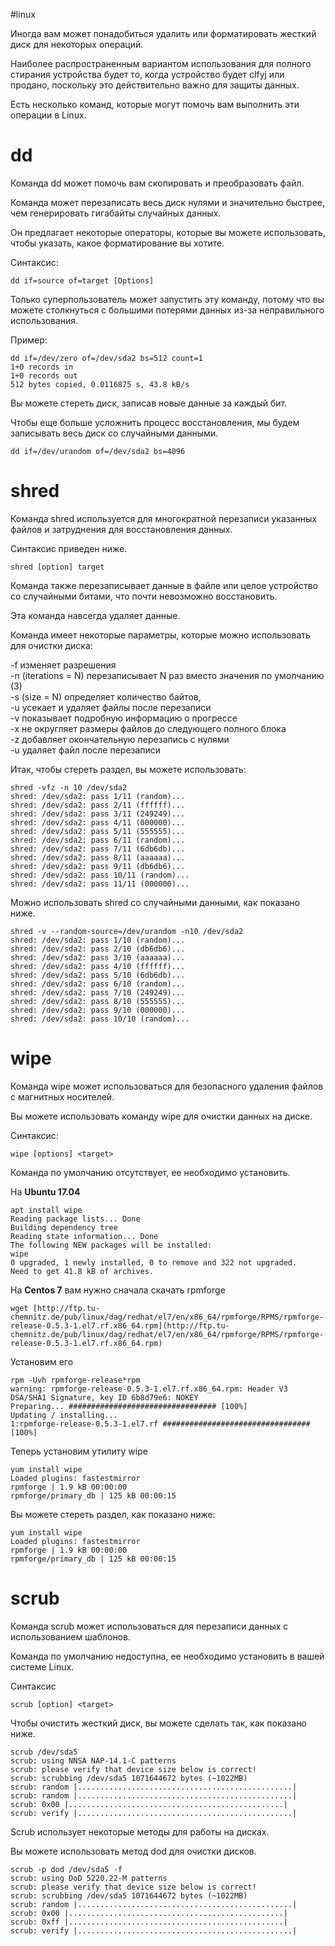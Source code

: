 #linux 

Иногда вам может понадобиться удалить или форматировать жесткий диск для некоторых операций.

Наиболее распространенным вариантом использования для полного cтирания устройства будет то, когда устройство будет clfyj или продано, поскольку это действительно важно для защиты данных.

Есть несколько команд, которые могут помочь вам выполнить эти операции в Linux.

# dd

Команда dd может помочь вам скопировать и преобразовать файл.

Команда может перезаписать весь диск нулями и значительно быстрее, чем генерировать гигабайты случайных данных.

Он предлагает некоторые операторы, которые вы можете использовать, чтобы указать, какое форматирование вы хотите.

Синтаксис:

```
dd if=source of=target [Options]
```

Только суперпользователь может запустить эту команду, потому что вы можете столкнуться с большими потерями данных из-за неправильного использования.

Пример:

```
dd if=/dev/zero of=/dev/sda2 bs=512 count=1
1+0 records in
1+0 records out
512 bytes copied, 0.0116875 s, 43.8 kB/s
```

Вы можете стереть диск, записав новые данные за каждый бит.

Чтобы еще больше усложнить процесс восстановления, мы будем записывать весь диск со случайными данными.

```
dd if=/dev/urandom of=/dev/sda2 bs=4096
```

# shred

Команда shred используется для многократной перезаписи указанных файлов и затруднения для восстановления данных.

Синтаксис приведен ниже.

```
shred [option] target
```

Команда также перезаписывает данные в файле или целое устройство со случайными битами, что почти невозможно восстановить.

Эта команда навсегда удаляет данные.

Команда имеет некоторые параметры, которые можно использовать для очистки диска:

-f изменяет разрешения  
-n (iterations = N) перезаписывает N раз вместо значения по умолчанию (3)  
-s (size = N) определяет количество байтов,  
-u усекает и удаляет файлы после перезаписи  
-v показывает подробную информацию о прогрессе  
-x не округляет размеры файлов до следующего полного блока  
-z добавляет окончательную перезапись с нулями  
-u удаляет файл после перезаписи

Итак, чтобы стереть раздел, вы можете использовать:

```
shred -vfz -n 10 /dev/sda2
shred: /dev/sda2: pass 1/11 (random)...
shred: /dev/sda2: pass 2/11 (ffffff)...
shred: /dev/sda2: pass 3/11 (249249)...
shred: /dev/sda2: pass 4/11 (000000)...
shred: /dev/sda2: pass 5/11 (555555)...
shred: /dev/sda2: pass 6/11 (random)...
shred: /dev/sda2: pass 7/11 (6db6db)...
shred: /dev/sda2: pass 8/11 (aaaaaa)...
shred: /dev/sda2: pass 9/11 (db6db6)...
shred: /dev/sda2: pass 10/11 (random)...
shred: /dev/sda2: pass 11/11 (000000)...
```

Можно использовать shred со случайными данными, как показано ниже.

```
shred -v --random-source=/dev/urandom -n10 /dev/sda2
shred: /dev/sda2: pass 1/10 (random)...
shred: /dev/sda2: pass 2/10 (db6db6)...
shred: /dev/sda2: pass 3/10 (aaaaaa)...
shred: /dev/sda2: pass 4/10 (ffffff)...
shred: /dev/sda2: pass 5/10 (6db6db)...
shred: /dev/sda2: pass 6/10 (random)...
shred: /dev/sda2: pass 7/10 (249249)...
shred: /dev/sda2: pass 8/10 (555555)...
shred: /dev/sda2: pass 9/10 (000000)...
shred: /dev/sda2: pass 10/10 (random)...
```

# wipe

Команда wipe может использоваться для безопасного удаления файлов с магнитных носителей.

Вы можете использовать команду wipe для очистки данных на диске.

Синтаксис:

```
wipe [options] <target>
```

Команда по умолчанию отсутствует, ее необходимо установить.

На **Ubuntu 17.04**

```
apt install wipe
Reading package lists... Done
Building dependency tree
Reading state information... Done
The following NEW packages will be installed:
wipe
0 upgraded, 1 newly installed, 0 to remove and 322 not upgraded.
Need to get 41.8 kB of archives.
```

На **Centos 7** вам нужно сначала скачать rpmforge

```
wget [http://ftp.tu-chemnitz.de/pub/linux/dag/redhat/el7/en/x86_64/rpmforge/RPMS/rpmforge-release-0.5.3-1.el7.rf.x86_64.rpm](http://ftp.tu-chemnitz.de/pub/linux/dag/redhat/el7/en/x86_64/rpmforge/RPMS/rpmforge-release-0.5.3-1.el7.rf.x86_64.rpm)
```

Установим его

```
rpm -Uvh rpmforge-release*rpm
warning: rpmforge-release-0.5.3-1.el7.rf.x86_64.rpm: Header V3 DSA/SHA1 Signature, key ID 6b8d79e6: NOKEY
Preparing... ################################# [100%]
Updating / installing...
1:rpmforge-release-0.5.3-1.el7.rf ################################# [100%]
```

Теперь установим утилиту wipe

```
yum install wipe
Loaded plugins: fastestmirror
rpmforge | 1.9 kB 00:00:00
rpmforge/primary_db | 125 kB 00:00:15
```

Вы можете стереть раздел, как показано ниже:

```
yum install wipe
Loaded plugins: fastestmirror
rpmforge | 1.9 kB 00:00:00
rpmforge/primary_db | 125 kB 00:00:15
```

# scrub

Команда scrub может использоваться для перезаписи данных с использованием шаблонов.

Команда по умолчанию недоступна, ее необходимо установить в вашей системе Linux.

Синтаксис

```
scrub [option] <target>
```

Чтобы очистить жесткий диск, вы можете сделать так, как показано ниже.

```
scrub /dev/sda5
scrub: using NNSA NAP-14.1-C patterns
scrub: please verify that device size below is correct!
scrub: scrubbing /dev/sda5 1071644672 bytes (~1022MB)
scrub: random |................................................|
scrub: random |................................................|
scrub: 0x00 |................................................|
scrub: verify |................................................|
```

Scrub использует некоторые методы для работы на дисках.

Вы можете использовать метод dod для очистки дисков.

```
scrub -p dod /dev/sda5 -f
scrub: using DoD 5220.22-M patterns
scrub: please verify that device size below is correct!
scrub: scrubbing /dev/sda5 1071644672 bytes (~1022MB)
scrub: random |................................................|
scrub: 0x00 |................................................|
scrub: 0xff |................................................|
scrub: verify |................................................|
```